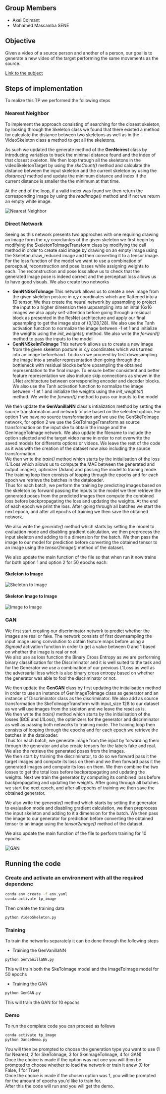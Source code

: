 ## Group Members
- Axel Colmant
- Mohamed Massamba SENE

## Objective
Given a video of a source person and another of a person, our goal is to generate a new video of the target performing the same movements as the source.

[Link to the subject](http://alexandre.meyer.pages.univ-lyon1.fr/m2-apprentissage-profond-image/am/tp_dance/)


## Steps of implementation
To realize this TP we performed the following steps

### Nearest Neighbor
To implement the approach consisting of searching for the closest skeleton, by looking through the Skeleton class we found that there existed a method for calculate the distance between two skeletons as well as in the VideoSkeleton class a method to get all the skeletons.

As such we updated the generate method of the **GenNeirest** class by introducing variables to track the minimal distance found and the index of that closest skeleton. We then loop through all the skeletons in the videoSkeletonTarget by using the *skeCount()* method and calculate the distance between the input skeleton and the current skeleton by using the *distance()* method and update the minimum distance and index if the current distance is smaller the the minimum at that time.

At the end of the loop, if a valid index was found we then return the corresponding image by using the *readImage()* method and if not we return an empty white image.

![Nearest Neighbor](img/taichi1-Nearest.png)

### Direct Network

Seeing as this network presents two approches with one requiring drawing an image form the x,y coordiantes of the given skeleton we first begin by modifying the SkeletonToImageTransform class by modifying the call method in order to create said image by drawing on an empty image using the Skeleton.draw_reduced image and then converting it to a tensor image.<br/>
For the loss function of the model we want to use a combination of perceptual, reconstruction and pose losses while assigning weights to each. The reconstruction and pose loss allow us to check that the generated image pose is indeed correct and the perceptual loss allows us to have good visuals. We also create two networks<br/>
- **GenNNSkeToImage**
This network allows us to create a new image from the given skeleton posture in x,y coordinates which are flattened into a 1D tensor. We thus create the neural network by upsampling to project the input to a higher dimension then uspsampling into an inital 16x16 images we also apply self-attention before going through a residual block as presented in the ResNet architecture and apply our final upsampling to get the image size of (3,128,128). We also use the Tanh activation function to normalize the image between -1 et 1 and initialize the weights using the *init_weights()* method.
We also write the *forward()* method to pass the inputs to the model
- **GenNNSkeImToImage**
This network allows us to create a new image from the given skeleton posture in x,y coordinates which was turned into an image beforehand. To do so we proceed by first downsampling the image into a smaller representation then going through the bottleneck with residual blocks before upsampling the obtained representation to the final image. To ensure better consistent and better feature representation we also include skip connections as shown in the UNet architecture between corresponding encoder and decoder blocks. We also use the Tanh activation function to normalize the image between -1 et 1 and initialize the weights using the *init_weights()* method. We write the *forward()* method to pass our inputs to the model

We then update the **GenVanillaNN** class's intialization method by setting the source transformation and network to use based on the selected option. For option 1 we have no source transformation and we use the GenSkeToImage network, for option 2 we use the SkeToImageTransform as source transformation on the input ske to obtain the image and the GenImageToImage network. We also update the filename to include the option selected and the target video name in order to not overwrite the saved models for differents options or videos. We leave the rest of the code as it was with the creation of the dataset now also including the source transformation.<br/>
We then write the *train()* method which starts by the initialisation of the loss (L1Loss which allows us to compute the MAE between the generated and output images), optimizer (Adam) and passing the model to training mode. The training loop then consists of looping through the epochs and for each epoch we retrieve the batches in the dataloader.<br/> Thus for each batch, we perform the training by predicting images based on the skeleton by forward passing the inputs to the model we then retrieve the generated poses from the predicted images then compute the combined loss before backpropagating the loss and updating the weights. At the end of each epoch we print the loss. After going through all batches we start the next epoch, and after all epochs of training we then save the obtained network.

We also write the *generate()* method which starts by setting the model to evaluation mode and disabling gradient calculation, we then preprocess the input skeleton and adding to it a dimension for the batch. We then pass the image to our model for prediction before converting the obtained tensor to an image using the *tensor2image()* method of the dataset.

We also update the main function of the file so that when run it now trains for both option 1 and option 2 for 50 epochs each:

#### Skeleton to Image
![Skeleton to Image](img/taichi1-VanillaNN-Ske.png)

#### Skeleton Image to Image
![Image to Image](img/taichi1-VanillaNN-Image.png)

### GAN

We first start creating our discriminator network to predict whether the images are real or fake. The network consists of first downsampling the input image using convolution to obtain feature maps before using a *Sigmoid* activation function in order to get a value between 0 and 1 based on whether the image is real or not.<br/>
We also use as loss function the Binary Cross Entropy as we are performing binary classification for the Discriminator and it is well suited to the task and for the Generator we use a combination of our previous L1Loss as well as the adversarial loss which is also binary cross entropy based on whether the generator was able to fool the discriminator or not.

We then update the **GenGAN** class by first updating the initialisation method in order to use an instance of GenImageToImage class as generator and an instance of Discriminator class as the discriminator. We also add as source transformation the SkeToImageTransform with input_size 128 to our dataset as we will use images from the skeleton and we leave the reset as is.<br/>
We then write the *train()* method which starts by the initialisation of the losses (BCE and L1Loss), the optimizers for the generator and discriminator as well as passing both networks to training mode. The training loop then consists of looping through the epochs and for each epoch we retrieve the batches in the dataloader.<br/> Thus for each batch, we generate image from the input by forwarding them through the generator and also create tensors for the labels fake and real. We also the retrieve the generated poses from the images.<br/>
We then start by training the discriminator, to do so we forward pass it the target images and compute its loss on them and we then forward pass it the generated images and compute its loss on them. We then combine the two losses to get the total loss before backpropagating and updating the weights. Next we train the generator by computing its combined loss before backpropagating and updating the weights. After going through all batches we start the next epoch, and after all epochs of training we then save the obtained generator.

We also write the *generate()* method which starts by setting the generator to evaluation mode and disabling gradient calculation, we then preprocess the input skeleton and adding to it a dimension for the batch. We then pass the image to our generator for prediction before converting the obtained tensor to an image using the *tensor2image()* method of the dataset.

We also update the main function of the file to perform training for 10 epochs.

![GAN](img/taichi1-GAN.png)


## Running the code

### Create and activate an environment with all the required dependenc
```bash
conda env create -f env.yaml
conda activate tp_image 
```
Then create the training data
```bash
python VideoSkeleton.py
```

### Training 
To train the networks separately it can be done through the following steps
- Training the GenVanillaNN
```bash
python GenVanillaNN.py
```
This will train both the SkeToImage model and the ImageToImage model for 50 epochs
- Training the GAN
```bash
python GenGAN.py
```
This will train the GAN for 10 epochs

### Demo
To run the complete code you can proceed as follows
```bash
conda activate tp_image 
python DanceDemo.py
```
You will then be prompted to choose the generation type you want to use (1 for Nearest, 2 for SkeToImage, 3 for SkeImageToImage, 4 for GAN)<br/>
Once the choice is made if the option was not one you will then be prompted to choose whether to load the network or train it anew (0 for False, 1 for True)<br/>
Once the choice is made if the chosen option was 1, you will be prompted for the amount of epochs you'd like to train for.<br/>
After this the code will run and you will get the demo.
